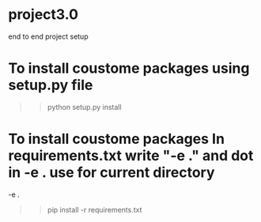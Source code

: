 # project3.0
end to end project setup

# To install coustome packages using setup.py file

>>python setup.py install

# To install coustome packages In requirements.txt write "-e ."  and dot in -e . use for current directory
-e .

>>pip install -r requirements.txt
